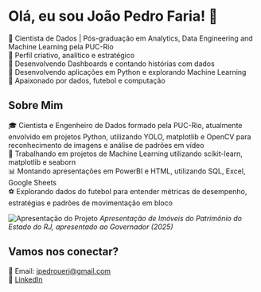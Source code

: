 # Olá, eu sou João Pedro Faria! 👋  

🔹 Cientista de Dados | Pós-graduação em Analytics, Data Engineering and Machine Learning pela PUC-Rio <br>
🔹 Perfil criativo, analítico e estratégico <br>
🔹 Desenvolvendo Dashboards e contando histórias com dados <br>
🔹 Desenvolvendo aplicações em Python e explorando Machine Learning  <br>
🔹 Apaixonado por dados, futebol e computação  <br>

## Sobre Mim  
🎓 Cientista e Engenheiro de Dados formado pela PUC-Rio, atualmente envolvido em projetos Python, utilizando YOLO, matplotlib e OpenCV para reconhecimento de imagens e análise de padrões em vídeo <br>
🚀 Trabalhando em projetos de Machine Learning utilizando scikit-learn, matplotlib e seaborn <br>
📊 Montando apresentações em PowerBI e HTML, utilizando SQL, Excel, Google Sheets <br>
⚽ Explorando dados do futebol para entender métricas de desempenho, estratégias e padrões de movimentação em bloco <br>

![Apresentação do Projeto](https://github.com/jpedrocf/images-gifs/blob/main/ImoveisCurriculo.gif)
_Apresentação de Imóveis do Patrimônio do Estado do RJ, apresentado ao Governador (2025)_


## Vamos nos conectar?  
📧 Email: jpedrouerj@gmail.com  
🔗 [LinkedIn](https://www.linkedin.com/in/joaopedro-faria/) 


<!--
**jpedrocf/jpedrocf** is a ✨ _special_ ✨ repository because its `README.md` (this file) appears on your GitHub profile.

Here are some ideas to get you started:

- 🔭 I’m currently working on ...
- 🌱 I’m currently learning ...
- 👯 I’m looking to collaborate on ...
- 🤔 I’m looking for help with ...
- 💬 Ask me about ...
- 📫 How to reach me: ...
- 😄 Pronouns: ...
- ⚡ Fun fact: ...
-->
